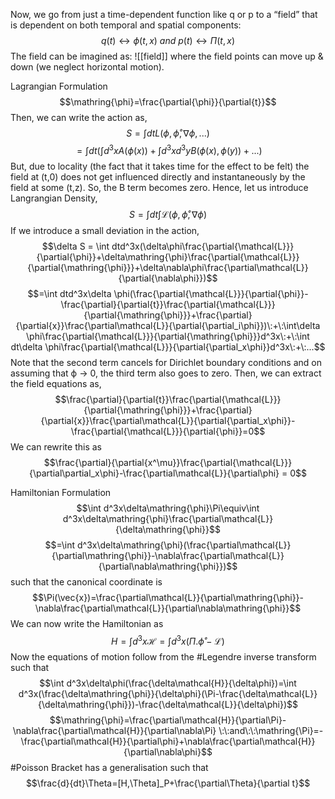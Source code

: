 Now, we go from just a time-dependent function like q or p to a “field” that is dependent on both temporal and spatial components:
	$$q(t) \longleftrightarrow \phi(t,x)\: and\: p(t) \longleftrightarrow \Pi(t,x)$$
The field can be imagined as:
	![[field]]
	where the field points can move up & down (we neglect horizontal motion).

Lagrangian Formulation
	$$\mathring{\phi}=\frac{\partial{\phi}}{\partial{t}}$$
Then, we can write the action as, $$S=\int dtL(\phi,\mathring{\phi},\nabla\phi,...)$$$$=\int dt(\int d^3xA(\phi(x))+\int d^3xd^3yB(\phi(x),\phi(y))+...)$$
	But, due to locality (the fact that it takes time for the effect to be felt) the field at (t,0) does not get influenced directly and instantaneously by the field at some (t,z). So, the B term becomes zero. Hence, let us introduce Langrangian Density, $$S = \int dt\int \mathcal{L}(\phi,\mathring{\phi},\nabla\phi)$$
	If we introduce a small deviation in the action,$$\delta S = \int dtd^3x(\delta\phi\frac{\partial{\mathcal{L}}}{\partial{\phi}}+\delta\mathring{\phi}\frac{\partial{\mathcal{L}}}{\partial{\mathring{\phi}}}+\delta\nabla\phi\frac{\partial\mathcal{L}}{\partial{\nabla\phi}})$$
	$$=\int dtd^3x\delta \phi(\frac{\partial{\mathcal{L}}}{\partial{\phi}}-\frac{\partial}{\partial{t}}\frac{\partial{\mathcal{L}}}{\partial{\mathring{\phi}}}+\frac{\partial}{\partial{x}}\frac{\partial\mathcal{L}}{\partial{\partial_i\phi}})\:+\:\int\delta \phi\frac{\partial{\mathcal{L}}}{\partial{\mathring{\phi}}}d^3x\:+\:\int dt\delta \phi\frac{\partial{\mathcal{L}}}{\partial{\partial_x\phi}}d^3x\:+\:...$$
	Note that the second term cancels for Dirichlet boundary conditions and on assuming that ϕ → 0, the third term also goes to zero.
	Then, we can extract the field equations as, $$\frac{\partial}{\partial{t}}\frac{\partial{\mathcal{L}}}{\partial{\mathring{\phi}}}+\frac{\partial}{\partial{x}}\frac{\partial\mathcal{L}}{\partial{\partial_x\phi}}-\frac{\partial{\mathcal{L}}}{\partial{\phi}}=0$$
	We can rewrite this as $$\frac{\partial}{\partial{x^\mu}}\frac{\partial{\mathcal{L}}}{\partial\partial_x\phi}-\frac{\partial\mathcal{L}}{\partial\phi} = 0$$

Hamiltonian Formulation
	$$\int d^3x\delta\mathring{\phi}\Pi\equiv\int d^3x\delta\mathring{\phi}\frac{\partial\mathcal{L}}{\delta\mathring{\phi}}$$
	$$=\int d^3x\delta\mathring{\phi}(\frac{\partial\mathcal{L}}{\partial\mathring{\phi}}-\nabla\frac{\partial\mathcal{L}}{\partial\nabla\mathring{\phi}})$$
	such that the canonical coordinate is $$\Pi(\vec{x})=\frac{\partial\mathcal{L}}{\partial\mathring{\phi}}-\nabla\frac{\partial\mathcal{L}}{\partial\nabla\mathring{\phi}}$$
	We can now write the Hamiltonian as $$H=\int d^3x\mathcal{H}=\int d^3x(\Pi.\mathring{\phi}-\mathcal{L})$$
	Now the equations of motion follow from the #Legendre inverse transform such that $$\int d^3x\delta\phi(\frac{\delta\mathcal{H}}{\delta\phi})=\int d^3x(\frac{\delta\mathring{\phi}}{\delta\phi}(\Pi-\frac{\delta\mathcal{L}}{\delta\mathring{\phi}})-\frac{\delta\mathcal{L}}{\delta\phi})$$
	$$\mathring{\phi}=\frac{\partial\mathcal{H}}{\partial\Pi}-\nabla\frac{\partial\mathcal{H}}{\partial\nabla\Pi} \:\:and\:\:\mathring{\Pi}=-\frac{\partial\mathcal{H}}{\partial\phi}+\nabla\frac{\partial\mathcal{H}}{\partial\nabla\phi}$$
	#Poisson Bracket has a generalisation such that $$\frac{d}{dt}\Theta=[H,\Theta]_P+\frac{\partial\Theta}{\partial t}$$